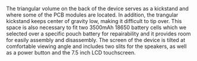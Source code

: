 The triangular volume on the back of the device serves as a kickstand and where some of the PCB modules are located. In addition, the trangular kickstand keeps center of gravity low, making it difficult to tip over. This space is also necessary to fit two 3500mAh 18650 battery cells which we selected over a specific pouch battery for repairability and it provides room for easily assembly and disassembly.
The screen of the device is tilted at comfortable viewing angle and includes two slits for the speakers, as well as a power button and the 7.5 inch LCD touchscreen.
